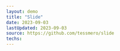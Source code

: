 ```yaml
---
layout: demo
title: "Slide"
date: 2023-09-03
lastUpdated: 2023-09-03
source: https://github.com/tessmero/slide
techs:
---
```



